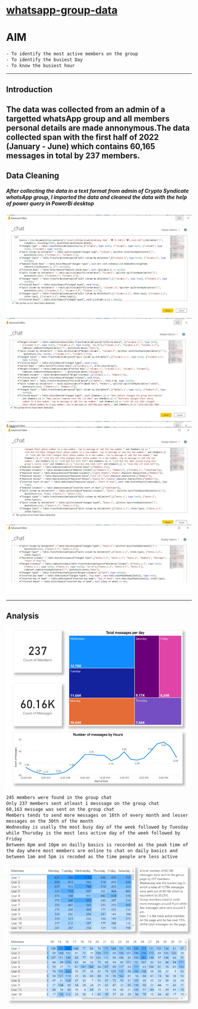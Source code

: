 # [whatsapp-group-data](https://latsan.github.io/whatsapp-group-data/)
# AIM
```
- To identify the most active members on the group
- To identify the busiest Day
- To know the busiest hour
```
---
## Introduction
The data was collected from an admin of a targetted whatsApp group and all members personal details are made annonymous.The data collected span with the first half of 2022 (January - June) which contains 60,165 messages in total by 237 members.
---
## Data Cleaning

##### After collecting the data in a text format from admin of Crypto Syndicate whatsApp group, I imported the data and cleaned the data with the help of power query in PowerBi desktop
![cleaning 1](https://github.com/Latsan/whatsapp-group-data/blob/main/Untitled1.jpg)
![cleaning 2](https://github.com/Latsan/whatsapp-group-data/blob/main/Untitled2.jpg)
![cleaning 3](https://github.com/Latsan/whatsapp-group-data/blob/main/Untitled3.jpg)
![cleaning 4](https://github.com/Latsan/whatsapp-group-data/blob/main/Untitle4.jpg)

---
## Analysis

![Analysis 1](https://github.com/Latsan/whatsapp-group-data/blob/main/analysis1.jpg)

```
245 members were found in the group chat
Only 237 members sent atleast 1 messsage on the group chat
60,163 message was sent on the group chat
Members tends to send more messages on 16th of every month and lesser messages on the 30th of the month
Wednesday is usally the most busy day of the week followed by Tuesday while Thursday is the most less active day of the week followed by Friday
Between 8pm and 10pm on dailly basics is recorded as the peak time of the day where most members are online to chat on daily basics and between 1am and 5pm is recoded as the time people are less active
```
![](https://github.com/Latsan/whatsapp-group-data/blob/main/analysis2.jpg)
